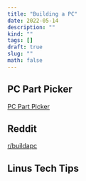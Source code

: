 ```yaml
---
title: "Building a PC"
date: 2022-05-14
description: ""
kind: ""
tags: []
draft: true
slug: ""
math: false
---
```


## PC Part Picker

[PC Part Picker](https://pcpartpicker.com/)

## Reddit

[r/buildapc](https://www.reddit.com/r/buildapc/)

## Linus Tech Tips
